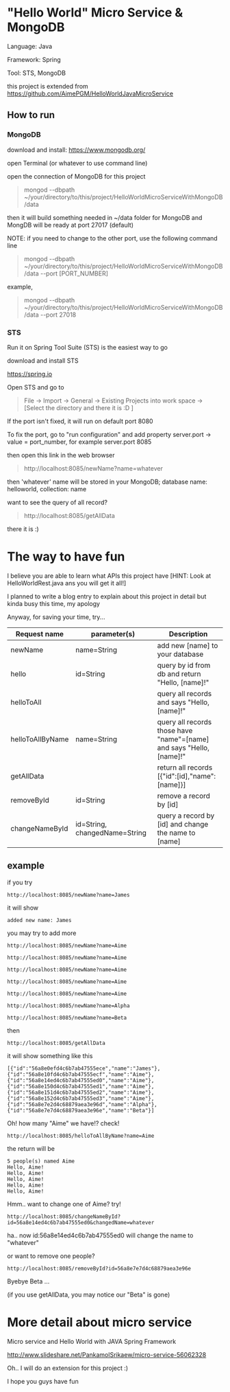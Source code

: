 # "Hello World" Micro Service & MongoDB

Language: Java

Framework: Spring

Tool: STS, MongoDB

this project is extended from https://github.com/AimePGM/HelloWorldJavaMicroService

## How to run

### MongoDB

download and install: https://www.mongodb.org/

open Terminal (or whatever to use command line)

open the connection of MongoDB for this project

> mongod --dbpath ~/your/directory/to/this/project/HelloWorldMicroServiceWithMongoDB/data

then it will build something needed in ~/data folder for MongoDB and MongDB will be ready at port 27017 (default)

NOTE: if you need to change to the other port, use the following command line

> mongod --dbpath ~/your/directory/to/this/project/HelloWorldMicroServiceWithMongoDB/data --port [PORT_NUMBER]

example, 

> mongod --dbpath ~/your/directory/to/this/project/HelloWorldMicroServiceWithMongoDB/data --port 27018

### STS

Run it on Spring Tool Suite (STS) is the easiest way to go

download and install STS

https://spring.io

Open STS and go to

> File -> Import -> General -> Existing Projects into work space -> [Select the directory and there it is :D ]

If the port isn't fixed, it will run on default port 8080

To fix the port, go to "run configuration" and add property server.port -> value = port_number, for example server.port 8085 

then open this link in the web browser

> http://localhost:8085/newName?name=whatever

then 'whatever' name will be stored in your MongoDB; database name: helloworld, collection: name

want to see the query of all record?

> http://localhost:8085/getAllData

there it is :)

# The way to have fun 

I believe you are able to learn what APIs this project have [HINT: Look at HelloWorldRest.java ans you will get it all!]

I planned to write a blog entry to explain about this project in detail but kinda busy this time, my apology

Anyway, for saving your time, try...

Request name     | parameter(s) | Description
-----------------|--------------|-------------------------------
newName          | name=String  				 | add new [name] to your database
hello            | id=String    				 | query by id from db and return "Hello, [name]!"
helloToAll       |             					 | query all records and says "Hello, [name]!"
helloToAllByName | name=String  				 | query all records those have "name"=[name] and says "Hello, [name]!"
getAllData       |              				 | return all records [{"id":[id],"name":[name]}]
removeById		 | id=String					 | remove a record by [id]
changeNameById   | id=String, changedName=String | query a record by [id] and change the name to [name]


## example

if you try

```
http://localhost:8085/newName?name=James
```

it will show

```
added new name: James
```

you may try to add more

```
http://localhost:8085/newName?name=Aime

http://localhost:8085/newName?name=Aime

http://localhost:8085/newName?name=Aime

http://localhost:8085/newName?name=Aime

http://localhost:8085/newName?name=Aime

http://localhost:8085/newName?name=Alpha

http://localhost:8085/newName?name=Beta
```

then

```
http://localhost:8085/getAllData
```

it will show something like this

```
[{"id":"56a8e0efd4c6b7ab47555ece","name":"James"},{"id":"56a8e10fd4c6b7ab47555ecf","name":"Aime"},{"id":"56a8e14ed4c6b7ab47555ed0","name":"Aime"},{"id":"56a8e150d4c6b7ab47555ed1","name":"Aime"},{"id":"56a8e151d4c6b7ab47555ed2","name":"Aime"},{"id":"56a8e152d4c6b7ab47555ed3","name":"Aime"},{"id":"56a8e7e2d4c68879aea3e96d","name":"Alpha"},{"id":"56a8e7e7d4c68879aea3e96e","name":"Beta"}]
```

Oh! how many "Aime" we have!? check!

```
http://localhost:8085/helloToAllByName?name=Aime
```

the return will be

```
5 people(s) named Aime
Hello, Aime!
Hello, Aime!
Hello, Aime!
Hello, Aime!
Hello, Aime!
```

Hmm.. want to change one of Aime? try!

```
http://localhost:8085/changeNameById?id=56a8e14ed4c6b7ab47555ed0&changedName=whatever
```

ha.. now id:56a8e14ed4c6b7ab47555ed0 will change the name to "whatever"

or want to remove one people?

```
http://localhost:8085/removeById?id=56a8e7e7d4c68879aea3e96e
```

Byebye Beta ...

(if you use getAllData, you may notice our "Beta" is gone)

# More detail about micro service

Micro service and Hello World with JAVA Spring Framework

http://www.slideshare.net/PankamolSrikaew/micro-service-56062328

Oh.. I will do an extension for this project :)

I hope you guys have fun